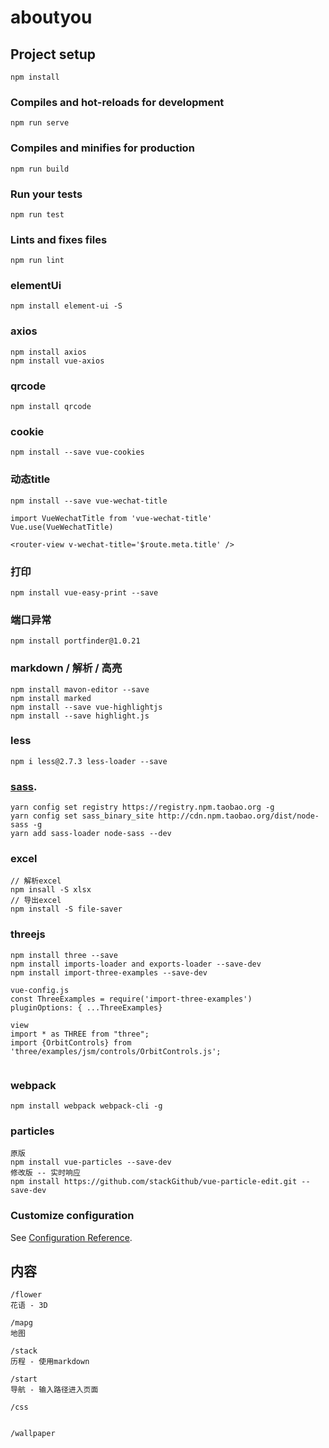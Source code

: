 # aboutyou

## Project setup
```
npm install
```

### Compiles and hot-reloads for development
```
npm run serve
```

### Compiles and minifies for production
```
npm run build
```

### Run your tests
```
npm run test
```

### Lints and fixes files
```
npm run lint
```

###  elementUi
```
npm install element-ui -S
```
###  axios
```
npm install axios
npm install vue-axios
```
###  qrcode
```
npm install qrcode
```
###  cookie
```
npm install --save vue-cookies 
```
### 动态title
```
npm install --save vue-wechat-title

import VueWechatTitle from 'vue-wechat-title'
Vue.use(VueWechatTitle)

<router-view v-wechat-title='$route.meta.title' />
```

### 打印 
```
npm install vue-easy-print --save
```

###  端口异常
```
npm install portfinder@1.0.21
```
###  markdown / 解析 / 高亮
```
npm install mavon-editor --save
npm install marked 
npm install --save vue-highlightjs
npm install --save highlight.js
```
###  less
```
npm i less@2.7.3 less-loader --save
```

### [sass](https://cli.vuejs.org/config/).
```
yarn config set registry https://registry.npm.taobao.org -g
yarn config set sass_binary_site http://cdn.npm.taobao.org/dist/node-sass -g
yarn add sass-loader node-sass --dev
```


### excel
```
// 解析excel
npm insall -S xlsx
// 导出excel
npm install -S file-saver
```

###  threejs
```
npm install three --save
npm install imports-loader and exports-loader --save-dev
npm install import-three-examples --save-dev

vue-config.js
const ThreeExamples = require('import-three-examples')
pluginOptions: { ...ThreeExamples}

view
import * as THREE from "three";
import {OrbitControls} from 'three/examples/jsm/controls/OrbitControls.js';
  
```

### webpack
```
npm install webpack webpack-cli -g
```


###  particles
[^_^]: # (粒子特效)
```
原版
npm install vue-particles --save-dev   
修改版 -- 实时响应
npm install https://github.com/stackGithub/vue-particle-edit.git --save-dev
```

### Customize configuration
See [Configuration Reference](https://cli.vuejs.org/config/).

## 内容
```
/flower
花语 - 3D
```

```
/mapg
地图
```

```
/stack
历程 - 使用markdown
```
[^_^]: # (stack:页面只有一个输入框 + 提示，列出快捷路径)
[^_^]: # (添加建议提交)

```
/start
导航 - 输入路径进入页面
```

```
/css
```
[^_^]: # (css 3D 特效)
```

/wallpaper
```
[^_^]: # (壁纸)







[^_^]: # (修改复制事件)
[^_^]: # (请求时间做统一返回的状态处理)







